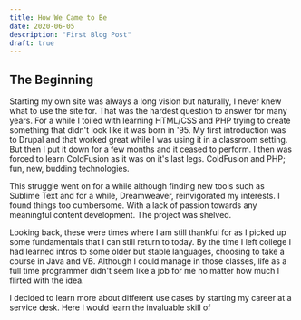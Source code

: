 ```yaml
---
title: How We Came to Be
date: 2020-06-05
description: "First Blog Post"
draft: true
---
```


## The Beginning

Starting my own site was always a long vision but naturally, I never knew what to use the site for. That was the hardest question to answer for many years. For a while I toiled with learning HTML/CSS and PHP trying to create something that didn't look like it was born in '95. My first introduction was to Drupal and that worked great while I was using it in a classroom setting. But then I put it down for a few months and it ceased to perform. I then was forced to learn ColdFusion as it was on it's last legs. ColdFusion and PHP; fun, new, budding technologies.

This struggle went on for a while although finding new tools such as Sublime Text and for a while, Dreamweaver, reinvigorated my interests. I found things too cumbersome. With a lack of passion towards any meaningful content development. The project was shelved.

Looking back, these were times where I am still thankful for as I picked up some fundamentals that I can still return to today. By the time I left college I had learned intros to some older but stable languages, choosing to take a course in Java and VB. Although I could manage in those classes, life as a full time programmer didn't seem like a job for me no matter how much I flirted with the idea.

I decided to learn more about different use cases by starting my career at a service desk. Here I would learn the invaluable skill of

